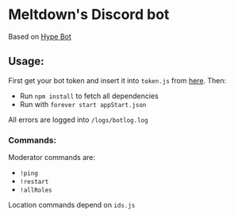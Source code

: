 # Meltdown's Discord bot

Based on [Hype Bot](https://github.com/SamEm/HypeBot)


## Usage:
First get your bot token and insert it into `token.js` from [here](https://discordapp.com/developers/applications/me).
Then:
- Run `npm install` to fetch all dependencies
- Run with `forever start appStart.json`

All errors are logged into `/logs/botlog.log`
### Commands:

Moderator commands are:
- `!ping`
- `!restart`
- `!allRoles`

Location commands depend on `ids.js`
